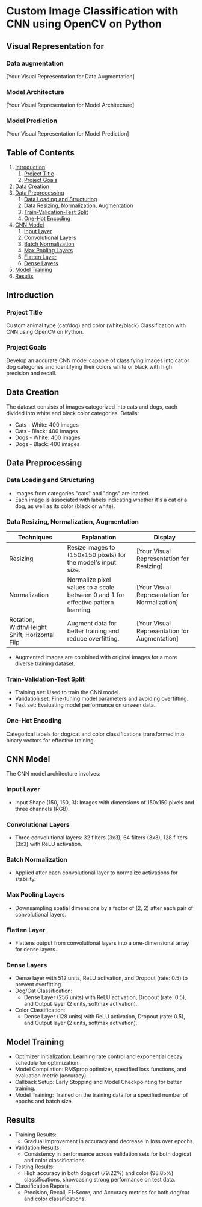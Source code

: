 # Custom Image Classification with CNN using OpenCV on Python

## Visual Representation for
### Data augmentation
[Your Visual Representation for Data Augmentation]

### Model Architecture
[Your Visual Representation for Model Architecture]

### Model Prediction
[Your Visual Representation for Model Prediction]

## Table of Contents
1. [Introduction](#introduction)
    1. [Project Title](#project-title)
    2. [Project Goals](#project-goals)
2. [Data Creation](#data-creation)
3. [Data Preprocessing](#data-preprocessing)
    1. [Data Loading and Structuring](#data-loading-and-structuring)
    2. [Data Resizing, Normalization, Augmentation](#data-resizing-normalization-augmentation)
    3. [Train-Validation-Test Split](#train-validation-test-split)
    4. [One-Hot Encoding](#one-hot-encoding)
4. [CNN Model](#cnn-model)
    1. [Input Layer](#input-layer)
    2. [Convolutional Layers](#convolutional-layers)
    3. [Batch Normalization](#batch-normalization)
    4. [Max Pooling Layers](#max-pooling-layers)
    5. [Flatten Layer](#flatten-layer)
    6. [Dense Layers](#dense-layers)
5. [Model Training](#model-training)
6. [Results](#results)

## Introduction
### Project Title
Custom animal type (cat/dog) and color (white/black) Classification with CNN using OpenCV on Python.

### Project Goals
Develop an accurate CNN model capable of classifying images into cat or dog categories and identifying their colors white or black with high precision and recall.

## Data Creation
The dataset consists of images categorized into cats and dogs, each divided into white and black color categories. Details:
- Cats - White: 400 images
- Cats - Black: 400 images
- Dogs - White: 400 images
- Dogs - Black: 400 images

## Data Preprocessing
### Data Loading and Structuring
- Images from categories "cats" and "dogs" are loaded.
- Each image is associated with labels indicating whether it's a cat or a dog, as well as its color (black or white).

### Data Resizing, Normalization, Augmentation
Techniques | Explanation | Display
--- | --- | ---
Resizing | Resize images to (150x150 pixels) for the model's input size. | [Your Visual Representation for Resizing]
Normalization | Normalize pixel values to a scale between 0 and 1 for effective pattern learning. | [Your Visual Representation for Normalization]
Rotation, Width/Height Shift, Horizontal Flip | Augment data for better training and reduce overfitting. | [Your Visual Representation for Augmentation]

- Augmented images are combined with original images for a more diverse training dataset.

### Train-Validation-Test Split
- Training set: Used to train the CNN model.
- Validation set: Fine-tuning model parameters and avoiding overfitting.
- Test set: Evaluating model performance on unseen data.

### One-Hot Encoding
Categorical labels for dog/cat and color classifications transformed into binary vectors for effective training.

## CNN Model
The CNN model architecture involves:
### Input Layer
- Input Shape (150, 150, 3): Images with dimensions of 150x150 pixels and three channels (RGB).

### Convolutional Layers
- Three convolutional layers: 32 filters (3x3), 64 filters (3x3), 128 filters (3x3) with ReLU activation.

### Batch Normalization
- Applied after each convolutional layer to normalize activations for stability.

### Max Pooling Layers
- Downsampling spatial dimensions by a factor of (2, 2) after each pair of convolutional layers.

### Flatten Layer
- Flattens output from convolutional layers into a one-dimensional array for dense layers.

### Dense Layers
- Dense layer with 512 units, ReLU activation, and Dropout (rate: 0.5) to prevent overfitting.
- Dog/Cat Classification:
  - Dense Layer (256 units) with ReLU activation, Dropout (rate: 0.5), and Output layer (2 units, softmax activation).
- Color Classification:
  - Dense Layer (128 units) with ReLU activation, Dropout (rate: 0.5), and Output layer (2 units, softmax activation).

## Model Training
- Optimizer Initialization: Learning rate control and exponential decay schedule for optimization.
- Model Compilation: RMSprop optimizer, specified loss functions, and evaluation metric (accuracy).
- Callback Setup: Early Stopping and Model Checkpointing for better training.
- Model Training: Trained on the training data for a specified number of epochs and batch size.

## Results
- Training Results:
  - Gradual improvement in accuracy and decrease in loss over epochs.
- Validation Results:
  - Consistency in performance across validation sets for both dog/cat and color classifications.
- Testing Results:
  - High accuracy in both dog/cat (79.22%) and color (98.85%) classifications, showcasing strong performance on test data.
- Classification Reports:
  - Precision, Recall, F1-Score, and Accuracy metrics for both dog/cat and color classifications.

